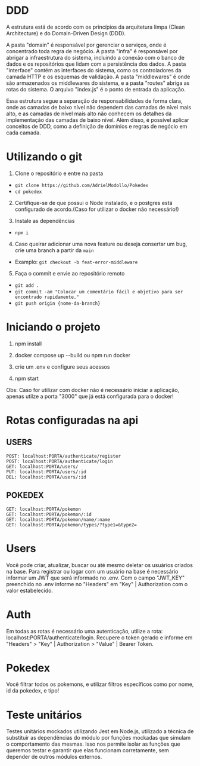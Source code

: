 # DDD

A estrutura está de acordo com os princípios da arquitetura limpa (Clean Architecture) e do Domain-Driven Design (DDD).

A pasta "domain" é responsável por gerenciar o serviços, onde é concentrado toda regra de negócio. A pasta "infra" é responsável por abrigar a infraestrutura do sistema, incluindo a conexão com o banco de dados e os repositórios que lidam com a persistência dos dados. A pasta "interface" contém as interfaces do sistema, como os controladores da camada HTTP e os esquemas de validação. A pasta "middlewares" é onde são armazenados os middlewares do sistema, e a pasta "routes" abriga as rotas do sistema. O arquivo "index.js" é o ponto de entrada da aplicação.

Essa estrutura segue a separação de responsabilidades de forma clara, onde as camadas de baixo nível não dependem das camadas de nível mais alto, e as camadas de nível mais alto não conhecem os detalhes da implementação das camadas de baixo nível. Além disso, é possível aplicar conceitos de DDD, como a definição de domínios e regras de negócio em cada camada.

# Utilizando o git

1. Clone o repositório e entre na pasta
- `git clone https://github.com/AdrielModollo/Pokedex`
- `cd pokedex`

2. Certifique-se de que possui o Node instalado, e o postgres está configurado de acordo.(Caso for utilizar o docker não necessário!)

3. Instale as dependências
- `npm i`

4. Caso queirar adicionar uma nova feature ou deseja consertar um bug, crie uma branch a partir da `main`
- Examplo: `git checkout -b feat-error-middleware`

5. Faça o commit e envie ao repositório remoto
- `git add .`
- `git commit -am "Colocar um comentário fácil e objetivo para ser encontrado rapidamente."`
- `git push origin {nome-da-branch}`

# Iniciando o projeto

1. npm install

2. docker compose up --build ou npm run docker

3. crie um .env e configure seus acessos

4. npm start

Obs: Caso for utilizar com docker não é necessário iniciar a aplicação, apenas utilze a porta "3000" que já está configurada para o docker!

# Rotas configuradas na api

## USERS

    POST: localhost:PORTA/authenticate/register
    POST: localhost:PORTA/authenticate/login
    GET: localhost:PORTA/users/
    PUT: localhost:PORTA/users/:id
    DEL: localhost:PORTA/users/:id

## POKEDEX
    GET: localhost:PORTA/pokemon
    GET: localhost:PORTA/pokemon/:id
    GET: localhost:PORTA/pokemon/name/:name
    GET: localhost:PORTA/pokemon/types/?type1=&type2=


# Users

Você pode criar, atualizar, buscar ou até mesmo deletar os usuários criados na base. Para registrar ou logar com um usuário na base é necessário informar um JWT que será informado no .env. Com o campo "JWT_KEY" preenchido no .env informe no "Headers" em "Key" | Authorization com o valor estabelecido.

# Auth

Em todas as rotas é necessário uma autenticação, utilize a rota: localhost:PORTA/authenticate/login. Recupere o token
gerado e informe em "Headers" > "Key" | Authorization > "Value" | Bearer Token.

# Pokedex

Você filtrar todos os pokemons, e utilizar filtros específicos como por nome, id da pokedex, e tipo!

# Teste unitários

Testes unitários mockados utilizando Jest em Node.js, utilizado a técnica de substituir as dependências do módulo por funções mockadas que simulam o comportamento das mesmas. Isso nos permite isolar as funções que queremos testar e garantir que elas funcionam corretamente, sem depender de outros módulos externos.



